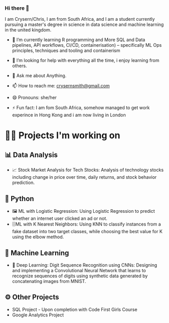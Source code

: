 ### Hi there 👋
I am Crysern/Chris, I am from South Africa, and I am a student currently pursuing a master's degree in science in data science and machine learning in the united kingdom.


- 🌱 I’m currently learning R programming and More SQL and Data pipelines, API workflows, CI/CD, containerisation) – specifically ML Ops principles, techniques and tooling and containerism

- 🤔 I’m looking for help with everything all the time, i enjoy learning from others.

- 💬 Ask me about Anything.

- 📫 How to reach me: crysernsmith@gmail.com

- 😄 Pronouns: she/her

- ⚡ Fun fact: I am fom South Africa, somehow managed to get work experince in Hong Kong and i am now living in London



# 👨‍💻 Projects I'm working on

## 📊 Data Analysis

-   📈 Stock Market Analysis for Tech Stocks: Analysis of technology stocks including change in price over time, daily returns, and stock behavior prediction.

## 🐍 Python

-   🖼️ ML with Logistic Regression: Using Logistic Regression to predict whether an internet user clicked an ad or not.
-   🗄️ML with K Nearest Neighbors: Using KNN to classify instances from a fake dataset into two target classes, while choosing the best value for K using the elbow method.

## 🤖 Machine Learning

-   🧠 Deep Learning: Digit Sequence Recognition using CNNs: Designing and implementing a Convolutional Neural Network that learns to recognize sequences of digits using synthetic data generated by concatenating images from MNIST.

## ⚙️ Other Projects

-   SQL Project - Upon completion with Code First Girls Course
-   Google Analytics Project
